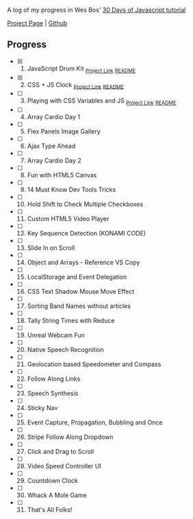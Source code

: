 A log of my progress in Wes Bos' [30 Days of Javascript tutorial](https://javascript30.com/)

[Project Page](https://rickymetz.github.io/30Days/) | [Github](https://github.com/rickymetz/30Days/)

## Progress

- [x] 1. JavaScript Drum Kit <sub>[Project Link](https://rickymetz.github.io/30Days/01-drumkit/index.html)</sub> <sub>[README](https://github.com/rickymetz/30Days/blob/master/01-drumkit/README.md)</sub>
- [x] 2. CSS + JS Clock <sub>[Project Link](https://rickymetz.github.io/30Days/02-clock/index.html)</sub> <sub>[README](https://github.com/rickymetz/30Days/blob/master/02-clock/README.md)</sub>
- [ ] 3. Playing with CSS Variables and JS <sub>[Project Link](https://rickymetz.github.io/30Days/03-cssvariables/index.html)</sub> <sub>[README](https://github.com/rickymetz/30Days/blob/master/03-cssvariables/README.md)</sub>
- [ ] 4. Array Cardio Day 1
- [ ] 5. Flex Panels Image Gallery
- [ ] 6. Ajax Type Ahead
- [ ] 7. Array Cardio Day 2
- [ ] 8. Fun with HTML5 Canvas
- [ ] 9. 14 Must Know Dev Tools Tricks
- [ ] 10. Hold Shift to Check Multiple Checkboxes
- [ ] 11. Custom HTML5 Video Player
- [ ] 12. Key Sequence Detection (KONAMI CODE)
- [ ] 13. Slide In on Scroll
- [ ] 14. Object and Arrays - Reference VS Copy
- [ ] 15. LocalStorage and Event Delegation
- [ ] 16. CSS Text Shadow Mouse Move Effect
- [ ] 17. Sorting Band Names without articles
- [ ] 18. Tally String Times with Reduce
- [ ] 19. Unreal Webcam Fun
- [ ] 20. Native Speech Recognition
- [ ] 21. Geolocation based Speedometer and Compass
- [ ] 22. Follow Along Links
- [ ] 23. Speech Synthesis
- [ ] 24. Sticky Nav
- [ ] 25. Event Capture, Propagation, Bubbling and Once
- [ ] 26. Stripe Follow Along Dropdown
- [ ] 27. Click and Drag to Scroll
- [ ] 28. Video Speed Controller UI
- [ ] 29. Countdown Clock
- [ ] 30. Whack A Mole Game
- [ ] 31. That's All Folks!
